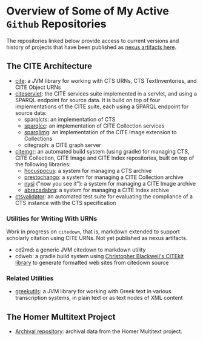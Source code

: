 
# Overview of Some of My Active `Github` Repositories #

The repositories linked below provide access to current versions and history of projects that have been published as [nexus artifacts here][nexus].

[nexus]: http://beta.hpcc.uh.edu/nexus


## The CITE Architecture ##


-  [cite][1]:  a JVM library for working with CTS URNs, CTS TextInventories, and CITE Object URNs
- [citeservlet][2]:  the CITE services suite implemented in a servlet, and using a SPARQL endpoint for source data.  It is build on top of four implementations of the CITE suite, each using a SPARQL endpoint for source data:
    - sparqlcts: an implementation of CTS
    - [sparqlcc][14]:  an implementation of CITE Collection services
    - [sparqlimg][13]:  an implementation of the CITE Image extension to Collections
    - citegraph:  a CITE graph server
- [citemgr][4]:  an automated build system (using gradle) for managing CTS, CITE Collection, CITE Image and CITE Index repositories, built on top of the following libraries:
    - [hocuspocus][3]: a system for managing a CTS archive
    - [prestochango][7]:  a system for managing a CITE Collection archive
    - [nysi][8] ("now you see it"): a system for managing a CITE Image archive
    - [abracadabra][9]:  a system for managing a CITE Index archive
 - [ctsvalidator][15]: an automated test suite for evaluating the compliance of a CTS instance with the CTS specification

### Utilities for Writing With URNs ###

Work in progress on `citedown`, that is, markdown extended to support scholarly citation using CITE URNs.  Not yet published as nexus artifacts.

- cd2md:  a generic JVM citedown to markdown utility
- cdweb: a gradle build system using [Christopher Blackwell's CITEkit  library][12] to generate formatted web sites from citedown source 


[12]: https://bitbucket.org/Eumaeus/citekit

[11]: https://github.com/neelsmith/cdweb

[10]: https://github.com/neelsmith/cd2md

### Related Utilities ###

- [greekutils][6]: a JVM library for working with Greek text in various transcription systems, in plain text or as text nodes of XML content

## The Homer Multitext Project ##

- [Archival repository][5]: archival data from the Homer Multitext project.


[15]: https://github.com/neelsmith/ctsvalidator

[14]: https://github.com/neelsmith/sparqlcc

[13]:  https://github.com/neelsmith/sparqlimg

[9]: https://github.com/neelsmith/abracadabra

[8]: https://github.com/neelsmith/nysi

[7]: https://github.com/neelsmith/prestochango

[6]: https://github.com/neelsmith/greekutils

[5]: https://github.com/neelsmith/hmtarchive

[4]: https://github.com/neelsmith/citemgr

[3]: https://github.com/neelsmith/hocuspocus

[1]: https://github.com/neelsmith/cite

[2]: https://github.com/neelsmith/citeservlet